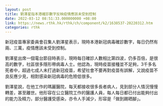 ```yaml
---
layout: post
title: 劉澤星指本港確診數字反映疫情應該未受到控制
date: 2022-03-12 08:51:33.000000000 +08:00
link: https://news.rthk.hk/rthk/ch/component/k2/1638537-20220312.htm
categories: rthk
---
```


新冠疫苗專家委員會召集人劉澤星表示，現時本港新冠病毒確診數字，每日仍然有兩、三萬，疫情應該未受到控制。

劉澤星出席一個電台節目時表示，現時每日確診人數相比第四波，仍多百倍，是很高的數字，社區很多隱形帶病毒人士。他認為，現時疫苗接種並不足夠，3千多名死者中，超過七成人未打過新冠疫苗，希望社會不要再對疫苗有誤解，又說疫苗不良反應少見，相對感染新冠病毒的危險低很多。

劉澤星說，在他工作的瑪麗醫院，每天都接收很多長者病人，見到部分人情況慢慢轉差，甚至離世。他形容在公立醫院工作的醫護人員，每人每日都已付出能夠付出的能力及精力，部分醫護受感染，亦令人手減少，形容是「做到踢晒腳」。
